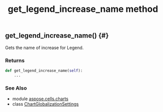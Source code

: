﻿---
title: get_legend_increase_name method
second_title: Aspose.Cells for Python via .NET API References
description: 
type: docs
weight: 60
url: /aspose.cells.charts/chartglobalizationsettings/get_legend_increase_name/
is_root: false
---

## get_legend_increase_name() {#}

Gets the name of increase for Legend.


### Returns 





```python
def get_legend_increase_name(self):
    ...
```





### See Also
* module [aspose.cells.charts](../../)
* class [ChartGlobalizationSettings](/cells/python-net/aspose.cells.charts/chartglobalizationsettings)
